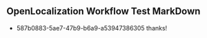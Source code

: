 ## OpenLocalization Workflow Test MarkDown

* 587b0883-5ae7-47b9-b6a9-a53947386305 
thanks!



<!--HONumber=Jan16_HO4-->

